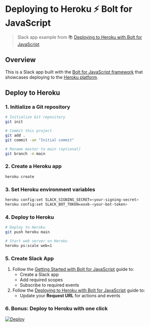 # Deploying to Heroku ⚡️ Bolt for JavaScript

> Slack app example from 📚 [Deploying to Heroku with Bolt for JavaScript][1]

## Overview

This is a Slack app built with the [Bolt for JavaScript framework][2] that showcases
deploying to the [Heroku platform][3].

## Deploy to Heroku

### 1. Initialize a Git repository

```zsh
# Initialize Git repository
git init

# Commit this project
git add .
git commit -am "Initial commit"

# Rename master to main (optional)
git branch -m main
```

### 2. Create a Heroku app

```zsh
heroku create
```

### 3. Set Heroku environment variables

```zsh
heroku config:set SLACK_SIGNING_SECRET=<your-signing-secret>
heroku config:set SLACK_BOT_TOKEN=xoxb-<your-bot-token>
```

### 4. Deploy to Heroku

```zsh
# Deploy to Heroku
git push heroku main

# Start web server on Heroku
heroku ps:scale web=1
```

### 5. Create Slack App

1. Follow the [Getting Started with Bolt for JavaScript][4] guide to:
    - Create a Slack app
    - Add required scopes
    - Subscribe to required events 
2. Follow the [Deploying to Heroku with Bolt for JavaScript][1] guide to:
    - Update your **Request URL** for actions and events

### 6. Bonus: Deploy to Heroku with one click

[![Deploy](https://www.herokucdn.com/deploy/button.svg)](https://heroku.com/deploy?template=https://github.com/MaurizioBella/bolt-js)

[1]: https://slack.dev/bolt-js/deployments/heroku
[2]: https://slack.dev/bolt-js/
[3]: https://heroku.com/
[4]: https://slack.dev/bolt-js/tutorial/getting-started